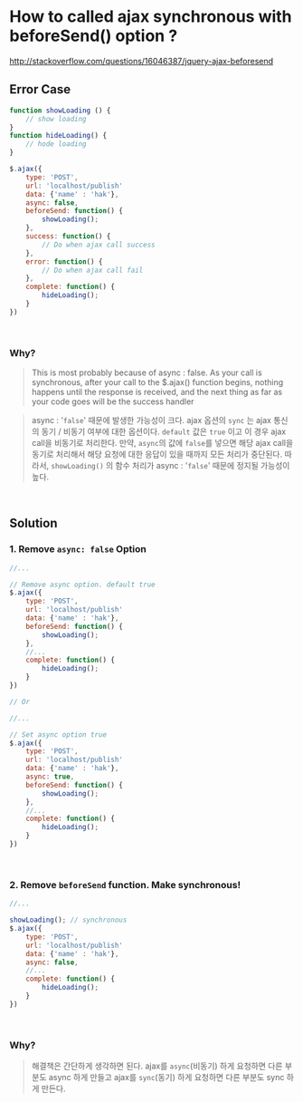 # How to called ajax synchronous with beforeSend() option ?
http://stackoverflow.com/questions/16046387/jquery-ajax-beforesend

## Error Case

```javascript
function showLoading () {
	// show loading
}
function hideLoading() {
	// hode loading
}

$.ajax({
	type: 'POST',
	url: 'localhost/publish'
	data: {'name' : 'hak'},
	async: false,
	beforeSend: function() {
		showLoading();
	},
	success: function() {
		// Do when ajax call success
	},
	error: function() {
		// Do when ajax call fail
	},
	complete: function() {
		hideLoading();
	}
})
```

<br>

### Why?
> This is most probably because of async : false. As your call is synchronous, after your call to the $.ajax() function begins, nothing happens until the response is received, and the next thing as far as your code goes will be the success handler

> async : '`false`' 때문에 발생한 가능성이 크다. ajax 옵션의 `sync` 는 ajax 통신의 동기 / 비동기 여부에 대한 옵션이다.
`default` 값은 `true` 이고 이 경우 ajax call을 비동기로 처리한다.
만약, `async`의 값에 `false`를 넣으면 해당 ajax call을 동기로 처리해서 해당 요청에 대한 응답이 있을 때까지 모든 처리가 중단된다.
따라서,  `showLoading()` 의 함수 처리가 async : '`false`' 때문에 정지될 가능성이 높다.

<br>

## Solution

### 1. Remove `async: false` Option

```javascript
//...

// Remove async option. default true
$.ajax({
	type: 'POST',
	url: 'localhost/publish'
	data: {'name' : 'hak'},
	beforeSend: function() {
		showLoading();
	},
	//...
	complete: function() {
		hideLoading();
	}
})

// Or

//...

// Set async option true
$.ajax({
	type: 'POST',
	url: 'localhost/publish'
	data: {'name' : 'hak'},
	async: true,
	beforeSend: function() {
		showLoading();
	},
	//...
	complete: function() {
		hideLoading();
	}
})
```

<br>

### 2. Remove `beforeSend` function. Make synchronous!

```javascript
//...

showLoading(); // synchronous
$.ajax({
	type: 'POST',
	url: 'localhost/publish'
	data: {'name' : 'hak'},
	async: false,
	//...
	complete: function() {
		hideLoading();
	}
})
```

<br>

### Why?
> 해결책은 간단하게 생각하면 된다. ajax를 `async`(비동기) 하게 요청하면 다른 부분도 async 하게 만들고
ajax를 `sync`(동기) 하게 요청하면 다른 부분도 sync 하게 만든다.
